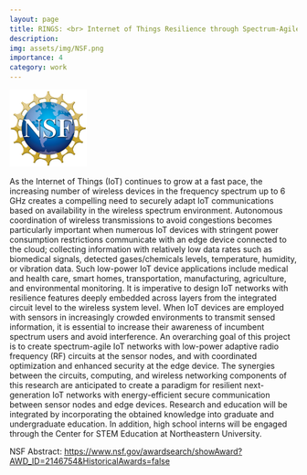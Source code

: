 ```yaml
---
layout: page
title: RINGS: <br> Internet of Things Resilience through Spectrum-Agile Circuits, <br> Learning-Based Communications and Thermal Hardware Security
description:
img: assets/img/NSF.png
importance: 4
category: work
---
```


<style>
.nsf {
  width: 135px;
  height: 135px;
}
</style>
<img src="/assets/img/NSF.png" class="nsf" alt="NSF Logo">

As the Internet of Things (IoT) continues to grow at a fast pace, the increasing number of wireless devices in the frequency spectrum up to 6 GHz creates a compelling need to securely adapt IoT communications based on availability in the wireless spectrum environment. Autonomous coordination of wireless transmissions to avoid congestions becomes particularly important when numerous IoT devices with stringent power consumption restrictions communicate with an edge device connected to the cloud; collecting information with relatively low data rates such as biomedical signals, detected gases/chemicals levels, temperature, humidity, or vibration data. Such low-power IoT device applications include medical and health care, smart homes, transportation, manufacturing, agriculture, and environmental monitoring. It is imperative to design IoT networks with resilience features deeply embedded across layers from the integrated circuit level to the wireless system level. When IoT devices are employed with sensors in increasingly crowded environments to transmit sensed information, it is essential to increase their awareness of incumbent spectrum users and avoid interference. An overarching goal of this project is to create spectrum-agile IoT networks with low-power adaptive radio frequency (RF) circuits at the sensor nodes, and with coordinated optimization and enhanced security at the edge device. The synergies between the circuits, computing, and wireless networking components of this research are anticipated to create a paradigm for resilient next-generation IoT networks with energy-efficient secure communication between sensor nodes and edge devices. Research and education will be integrated by incorporating the obtained knowledge into graduate and undergraduate education. In addition, high school interns will be engaged through the Center for STEM Education at Northeastern University.

NSF Abstract: <a href="https://www.nsf.gov/awardsearch/showAward?AWD_ID=2146754&HistoricalAwards=false">https://www.nsf.gov/awardsearch/showAward?AWD_ID=2146754&HistoricalAwards=false</a>

